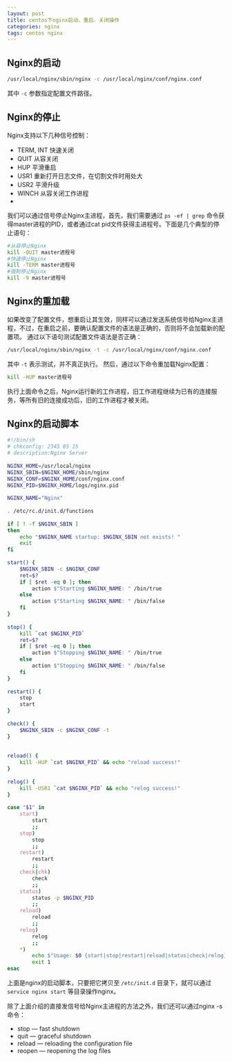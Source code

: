 ```yaml
---
layout: post
title: centos下nginx启动、重启、关闭操作
categories: nginx
tags: centos nginx
---
```


## Nginx的启动

```sh
/usr/local/nginx/sbin/nginx -c /usr/local/nginx/conf/nginx.conf  
```

<!-- more -->

其中 `-c` 参数指定配置文件路径。

## Nginx的停止

Nginx支持以下几种信号控制：
- TERM, INT 快速关闭
- QUIT 从容关闭
- HUP 平滑重启
- USR1 重新打开日志文件，在切割文件时用处大
- USR2 平滑升级
- WINCH 从容关闭工作进程
- 
我们可以通过信号停止Nginx主进程，首先，我们需要通过 `ps -ef | grep` 命令获得master进程的PID，或者通过cat pid文件获得主进程号。下面是几个典型的停止语句：

```sh
#从容停止Nginx  
kill -QUIT master进程号  
#快速停止Nginx  
kill -TERM master进程号  
#强制停止Nginx  
kill -9 master进程号  
```

<!--more-->

## Nginx的重加载

如果改变了配置文件，想重启让其生效，同样可以通过发送系统信号给Nginx主进程，不过，在重启之前，要确认配置文件的语法是正确的，否则将不会加载新的配置项。
通过以下语句测试配置文件语法是否正确：

```sh
/usr/local/nginx/sbin/nginx -t -c /usr/local/nginx/conf/nginx.conf
```

其中 `-t` 表示测试，并不真正执行。
然后，通过以下命令重加载Nginx配置：

```sh
kill -HUP master进程号
```

执行上面命令之后，Nginx运行新的工作进程，旧工作进程继续为已有的连接服务，等所有旧的连接成功后，旧的工作进程才被关闭。

## Nginx的启动脚本

```sh
#!/bin/sh  
# chkconfig: 2345 85 15  
# description:Nginx Server  
  
NGINX_HOME=/usr/local/nginx  
NGINX_SBIN=$NGINX_HOME/sbin/nginx  
NGINX_CONF=$NGINX_HOME/conf/nginx.conf  
NGINX_PID=$NGINX_HOME/logs/nginx.pid  
  
NGINX_NAME="Nginx"  
  
. /etc/rc.d/init.d/functions  
  
if [ ! -f $NGINX_SBIN ]  
then  
    echo "$NGINX_NAME startup: $NGINX_SBIN not exists! "  
    exit  
fi  
  
start() {  
    $NGINX_SBIN -c $NGINX_CONF  
    ret=$?  
    if [ $ret -eq 0 ]; then  
        action $"Starting $NGINX_NAME: " /bin/true  
    else  
        action $"Starting $NGINX_NAME: " /bin/false  
    fi  
}  
  
stop() {  
    kill `cat $NGINX_PID`  
    ret=$?  
    if [ $ret -eq 0 ]; then  
        action $"Stopping $NGINX_NAME: " /bin/true  
    else  
        action $"Stopping $NGINX_NAME: " /bin/false  
    fi  
}  
  
restart() {  
    stop  
    start  
}  
  
check() {  
    $NGINX_SBIN -c $NGINX_CONF -t  
}  
  
  
reload() {  
    kill -HUP `cat $NGINX_PID` && echo "reload success!"  
}  
  
relog() {  
    kill -USR1 `cat $NGINX_PID` && echo "relog success!"  
}  
  
case "$1" in  
    start)  
        start  
        ;;  
    stop)  
        stop  
        ;;  
    restart)  
        restart  
        ;;  
    check|chk)  
        check  
        ;;  
    status)  
        status -p $NGINX_PID  
        ;;  
    reload)  
        reload  
        ;;  
    relog)  
        relog  
        ;;  
    *)  
        echo $"Usage: $0 {start|stop|restart|reload|status|check|relog}"  
        exit 1  
esac
```

上面是nginx的启动脚本，只要把它拷贝至 `/etc/init.d` 目录下，就可以通过 `service nginx start` 等目录操作nginx。

除了上面介绍的直接发信号给Nginx主进程的方法之外，我们还可以通过nginx -s命令：

- stop — fast shutdown
- quit — graceful shutdown
- reload — reloading the configuration file
- reopen — reopening the log files

